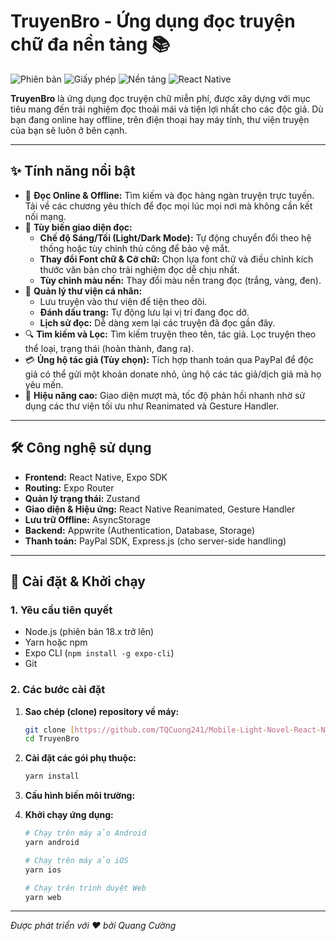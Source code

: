 # TruyenBro - Ứng dụng đọc truyện chữ đa nền tảng 📚

![Phiên bản](https://img.shields.io/badge/version-1.0.0-blue)
![Giấy phép](https://img.shields.io/badge/license-MIT-green)
![Nền tảng](https://img.shields.io/badge/platform-iOS%20%7C%20Android%20%7C%20Web-lightgrey)
![React Native](https://img.shields.io/badge/React%20Native-0.76.7-61DAFB.svg)

**TruyenBro** là ứng dụng đọc truyện chữ miễn phí, được xây dựng với mục tiêu mang đến trải nghiệm đọc thoải mái và tiện lợi nhất cho các độc giả. Dù bạn đang online hay offline, trên điện thoại hay máy tính, thư viện truyện của bạn sẽ luôn ở bên cạnh.

---

## ✨ Tính năng nổi bật

-   📖 **Đọc Online & Offline:** Tìm kiếm và đọc hàng ngàn truyện trực tuyến. Tải về các chương yêu thích để đọc mọi lúc mọi nơi mà không cần kết nối mạng.
-   🎨 **Tùy biến giao diện đọc:**
    -   **Chế độ Sáng/Tối (Light/Dark Mode):** Tự động chuyển đổi theo hệ thống hoặc tùy chỉnh thủ công để bảo vệ mắt.
    -   **Thay đổi Font chữ & Cỡ chữ:** Chọn lựa font chữ và điều chỉnh kích thước văn bản cho trải nghiệm đọc dễ chịu nhất.
    -   **Tùy chỉnh màu nền:** Thay đổi màu nền trang đọc (trắng, vàng, đen).
-   🔖 **Quản lý thư viện cá nhân:**
    -   Lưu truyện vào thư viện để tiện theo dõi.
    -   **Đánh dấu trang:** Tự động lưu lại vị trí đang đọc dở.
    -   **Lịch sử đọc:** Dễ dàng xem lại các truyện đã đọc gần đây.
-   🔍 **Tìm kiếm và Lọc:** Tìm kiếm truyện theo tên, tác giả. Lọc truyện theo thể loại, trạng thái (hoàn thành, đang ra).
-   💳 **Ủng hộ tác giả (Tùy chọn):** Tích hợp thanh toán qua PayPal để độc giả có thể gửi một khoản donate nhỏ, ủng hộ các tác giả/dịch giả mà họ yêu mến.
-   🚀 **Hiệu năng cao:** Giao diện mượt mà, tốc độ phản hồi nhanh nhờ sử dụng các thư viện tối ưu như Reanimated và Gesture Handler.

---
## 🛠️ Công nghệ sử dụng

-   **Frontend:** React Native, Expo SDK
-   **Routing:** Expo Router
-   **Quản lý trạng thái:** Zustand
-   **Giao diện & Hiệu ứng:** React Native Reanimated, Gesture Handler
-   **Lưu trữ Offline:** AsyncStorage
-   **Backend:** Appwrite (Authentication, Database, Storage)
-   **Thanh toán:** PayPal SDK, Express.js (cho server-side handling)

---

## 🚀 Cài đặt & Khởi chạy

### **1. Yêu cầu tiên quyết**
-   Node.js (phiên bản 18.x trở lên)
-   Yarn hoặc npm
-   Expo CLI (`npm install -g expo-cli`)
-   Git

### **2. Các bước cài đặt**

1.  **Sao chép (clone) repository về máy:**
    ```bash
    git clone [https://github.com/TQCuong241/Mobile-Light-Novel-React-Native.git](https://github.com/TQCuong241/Mobile-Light-Novel-React-Native.git)
    cd TruyenBro
    ```

2.  **Cài đặt các gói phụ thuộc:**
    ```bash
    yarn install
    ```

3.  **Cấu hình biến môi trường:**

4.  **Khởi chạy ứng dụng:**
    ```bash
    # Chạy trên máy ảo Android
    yarn android

    # Chạy trên máy ảo iOS
    yarn ios

    # Chạy trên trình duyệt Web
    yarn web
    ```
---
*Được phát triển với ❤️ bởi Quang Cường*
